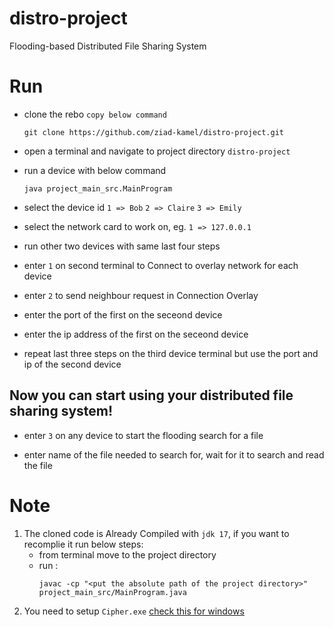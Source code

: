 # distro-project
Flooding-based Distributed File Sharing System

# Run

+ clone the rebo `copy below command`

    ```
    git clone https://github.com/ziad-kamel/distro-project.git
    ```
+ open a terminal and navigate to project directory `distro-project`

+ run a device with below command

    ```
    java project_main_src.MainProgram
    ```

+ select the device id `1 => Bob` `2 => Claire` `3 => Emily`

+ select the network card to work on, eg. `1 => 127.0.0.1`

+ run other two devices with same last four steps

+ enter `1` on second terminal to Connect to overlay network for each device

+ enter `2` to send neighbour request in Connection Overlay

+ enter the port of the first on the seceond device

+ enter the ip address of the first on the seceond device

+ repeat last three steps on the third device terminal but use the port and ip of the second device

## Now you can start using your distributed file sharing system!

+ enter `3` on any device to start the flooding search for a file

+ enter name of the file needed to search for, wait for it to search and read the file

# Note
1. The cloned code is Already Compiled with `jdk 17`, if you want to recomplie it run below steps:
    + from terminal move to the project directory
    + run :
        ```
        javac -cp "<put the absolute path of the project directory>" project_main_src/MainProgram.java
        ```
2. You need to setup `Cipher.exe` [check this for windows](https://support.microsoft.com/en-au/topic/cipher-exe-security-tool-for-the-encrypting-file-system-56c85edd-85cf-ac07-f2f7-ca2d35dab7e4)